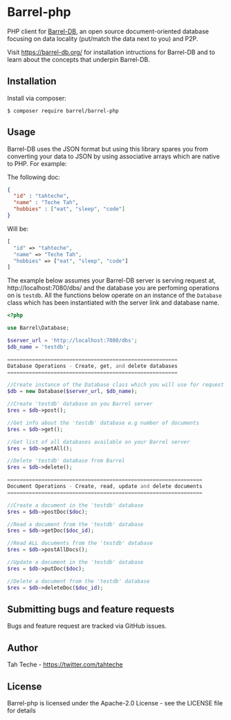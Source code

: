 # Barrel-php
PHP client for [Barrel-DB](https://barrel-db.org/), an open source document-oriented database focusing on data locality (put/match the data next to you) and P2P.

Visit https://barrel-db.org/ for installation intructions for Barrel-DB and to learn about the concepts that underpin Barrel-DB. 

## Installation

Install via composer:

```
$ composer require barrel/barrel-php
```
## Usage

Barrel-DB uses the JSON format but using this library spares you from converting your data to JSON by using associative arrays which are native to PHP. For example:

The following doc:
```json
{
  "id" : "tahteche",
  "name" : "Teche Tah",
  "hobbies" : ["eat", "sleep", "code"]
}
```
Will be:
```php
[
  "id" => "tahteche",
  "name" => "Teche Tah",
  "hobbies" => ["eat", "sleep", "code"]
]
```

The example below assumes your Barrel-DB server is serving request at, http://localhost:7080/dbs/ and the database you are perfoming operations on is `testdb`. All the functions below operate on an instance of the `Database` class which has been instantiated with the server link and database name.
```php
<?php

use Barrel\Database;

$server_url = 'http://localhost:7080/dbs';
$db_name = 'testdb';

=======================================================
Database Operations - Create, get, and delete databases
=======================================================

//Create instance of the Database class which you will use for request to create or use a Barrel databse.
$db = new Database($server_url, $db_name);

//Create 'testdb' database on you Barrel server
$res = $db->post();

//Get info about the 'testdb' database e.g number of documents
$res = $db->get();

//Get list of all databases available on your Barrel server
$res = $db->getAll();

//Delete 'testdb' database from Barrel
$res = $db->delete();

===============================================================
Document Operations - Create, read, update and delete documents
===============================================================

//Create a document in the 'testdb' database
$res = $db->postDoc($doc);

//Read a document from the 'testdb' database
$res = $db->getDoc($doc_id);

//Read ALL documents from the 'testdb' database
$res = $db->postAllDocs();

//Update a document in the 'testdb' database
$res = $db->putDoc($doc);

//Delete a document from the 'testdb' database
$res = $db->deleteDoc($doc_id);

```

## Submitting bugs and feature requests
Bugs and feature request are tracked via GitHub issues.

## Author

Tah Teche - https://twitter.com/tahteche

## License

Barrel-php is licensed under the Apache-2.0 License - see the LICENSE file for details
